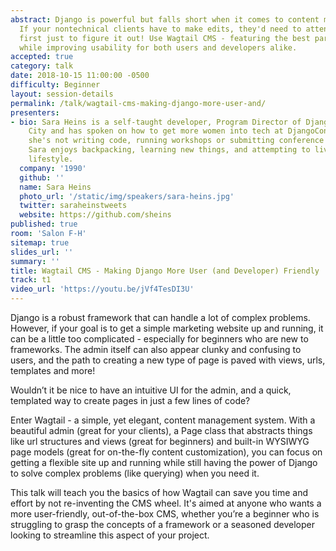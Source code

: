 ```yaml
---
abstract: Django is powerful but falls short when it comes to content management.
  If your nontechnical clients have to make edits, they'd need to attend Django Girls
  first just to figure it out! Use Wagtail CMS - featuring the best parts of Django
  while improving usability for both users and developers alike.
accepted: true
category: talk
date: 2018-10-15 11:00:00 -0500
difficulty: Beginner
layout: session-details
permalink: /talk/wagtail-cms-making-django-more-user-and/
presenters:
- bio: Sara Heins is a self-taught developer, Program Director of Django Girls - Kansas
    City and has spoken on how to get more women into tech at DjangoCon EU 2018. When
    she's not writing code, running workshops or submitting conference proposals,
    Sara enjoys backpacking, learning new things, and attempting to live a sustainable
    lifestyle.
  company: '1990'
  github: ''
  name: Sara Heins
  photo_url: '/static/img/speakers/sara-heins.jpg'
  twitter: saraheinstweets
  website: https://github.com/sheins
published: true
room: 'Salon F-H'
sitemap: true
slides_url: ''
summary: ''
title: Wagtail CMS - Making Django More User (and Developer) Friendly
track: t1
video_url: 'https://youtu.be/jVf4TesDI3U'
---
```


Django is a robust framework that can handle a lot of complex problems. However, if your goal is to get a simple marketing website up and running, it can be a little too complicated - especially for beginners who are new to frameworks. The admin itself can also appear clunky and confusing to users, and the path to creating a new type of page is paved with views, urls, templates and more!

Wouldn’t it be nice to have an intuitive UI for the admin, and a quick, templated way to create pages in just a few lines of code?

Enter Wagtail - a simple, yet elegant, content management system. With a beautiful admin (great for your clients), a Page class that abstracts things like url structures and views (great for beginners) and built-in WYSIWYG page models (great for on-the-fly content customization), you can focus on getting a flexible site up and running while still having the power of Django to solve complex problems (like querying) when you need it.

This talk will teach you the basics of how Wagtail can save you time and effort by not re-inventing the CMS wheel. It's aimed at anyone who wants a more user-friendly, out-of-the-box CMS, whether you’re a beginner who is struggling to grasp the concepts of a framework or a seasoned developer looking to streamline this aspect of your project.
